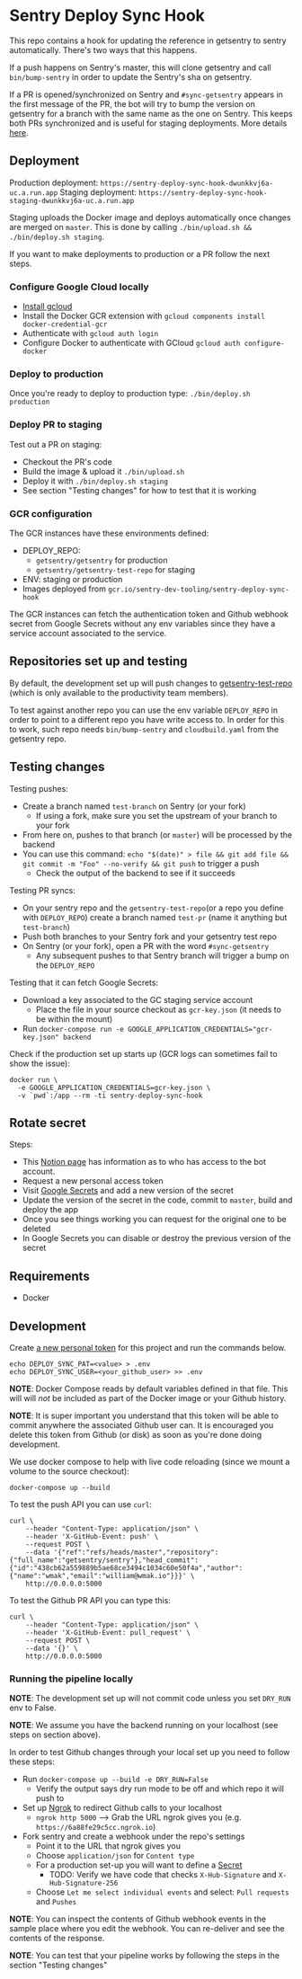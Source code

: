 # Sentry Deploy Sync Hook

This repo contains a hook for updating the reference in getsentry to sentry automatically. There's two ways that this happens.

If a push happens on Sentry's master, this will clone getsentry and call `bin/bump-sentry` in order to update
the Sentry's sha on getsentry.

If a PR is opened/synchronized on Sentry and `#sync-getsentry` appears in the first message of the PR, the bot will try to bump the version on getsentry for a branch with the same name as the one on Sentry. This keeps both PRs synchronized and is useful for staging deployments. More details [here](https://www.notion.so/sentry/sync-getsentry-95a32dabe03b467bb3ec5fa0e20491e5).

## Deployment

Production deployment: `https://sentry-deploy-sync-hook-dwunkkvj6a-uc.a.run.app`
Staging deployment: `https://sentry-deploy-sync-hook-staging-dwunkkvj6a-uc.a.run.app`

Staging uploads the Docker image and deploys automatically once changes are merged on `master`. This is done by calling `./bin/upload.sh && ./bin/deploy.sh staging`.

If you want to make deployments to production or a PR follow the next steps.

### Configure Google Cloud locally

- [Install gcloud](https://cloud.google.com/sdk/docs/install)
- Install the Docker GCR extension with `gcloud components install docker-credential-gcr`
- Authenticate with `gcloud auth login`
- Configure Docker to authenticate with GCloud `gcloud auth configure-docker`

### Deploy to production

Once you're ready to deploy to production type: `./bin/deploy.sh production`

### Deploy PR to staging

Test out a PR on staging:

- Checkout the PR's code
- Build the image & upload it `./bin/upload.sh`
- Deploy it with `./bin/deploy.sh staging`
- See section "Testing changes" for how to test that it is working

### GCR configuration

The GCR instances have these environments defined:

- DEPLOY_REPO:
  - `getsentry/getsentry` for production
  - `getsentry/getsentry-test-repo` for staging
- ENV: staging or production
- Images deployed from `gcr.io/sentry-dev-tooling/sentry-deploy-sync-hook`

The GCR instances can fetch the authentication token and Github webhook secret from Google Secrets without any env variables since they have a service account associated to the service.

## Repositories set up and testing

By default, the development set up will push changes to [getsentry-test-repo](https://github.com/getsentry/getsentry-test-repo) (which is only available to the productivity team members).

To test against another repo you can use the env variable `DEPLOY_REPO` in order to point to a different repo you have write access to. In order for this to work, such repo needs `bin/bump-sentry` and `cloudbuild.yaml` from the getsentry repo.

## Testing changes

Testing pushes:

- Create a branch named `test-branch` on Sentry (or your fork)
  - If using a fork, make sure you set the upstream of your branch to your fork
- From here on, pushes to that branch (or `master`) will be processed by the backend
- You can use this command: `echo "$(date)" > file && git add file && git commit -m "Foo" --no-verify && git push` to trigger a push
  - Check the output of the backend to see if it succeeds

Testing PR syncs:

- On your sentry repo and the `getsentry-test-repo`(or a repo you define with `DEPLOY_REPO`) create a branch named `test-pr` (name it anything but `test-branch`)
- Push both branches to your Sentry fork and your getsentry test repo
- On Sentry (or your fork), open a PR with the word `#sync-getsentry`
  - Any subsequent pushes to that Sentry branch will trigger a bump on the `DEPLOY_REPO`

Testing that it can fetch Google Secrets:

- Download a key associated to the GC staging service account
  - Place the file in your source checkout as `gcr-key.json` (it needs to be within the mount)
- Run `docker-compose run -e GOOGLE_APPLICATION_CREDENTIALS="gcr-key.json" backend`

Check if the production set up starts up (GCR logs can sometimes fail to show the issue):

```shell
docker run \
  -e GOOGLE_APPLICATION_CREDENTIALS=gcr-key.json \
  -v `pwd`:/app --rm -ti sentry-deploy-sync-hook
```

## Rotate secret

Steps:

- This [Notion page](https://www.notion.so/sentry/Bot-Accounts-beea0fc35473453ab50e05e6e4d1d02d) has information as to who has access to the bot account.
- Request a new personal access token
- Visit [Google Secrets](https://console.cloud.google.com/security/secret-manager?project=sentry-dev-tooling) and add a new version of the secret
- Update the version of the secret in the code, commit to `master`, build and deploy the app
- Once you see things working you can request for the original one to be deleted
- In Google Secrets you can disable or destroy the previous version of the secret

## Requirements

- Docker

## Development

Create [a new personal token](https://github.com/settings/tokens) for this project and run the commands below.

```shell
echo DEPLOY_SYNC_PAT=<value> > .env
echo DEPLOY_SYNC_USER=<your_github_user> >> .env
```

**NOTE**: Docker Compose reads by default variables defined in that file. This will will _not_ be included as part of the Docker image or your Github history.

**NOTE**: It is super important you understand that this token will be able to commit anywhere the associated Github user can. It is encouraged you delete this token from Github (or disk) as soon as you're done doing development.

We use docker compose to help with live code reloading (since we mount a volume to the source checkout):

```shell
docker-compose up --build
```

To test the push API you can use `curl`:

```shell
curl \
    --header "Content-Type: application/json" \
    --header 'X-GitHub-Event: push' \
    --request POST \
    --data '{"ref":"refs/heads/master","repository":{"full_name":"getsentry/sentry"},"head_commit":{"id":"438cb62a559889b5ae68ce3494c1034c60e50f4a","author":{"name":"wmak","email":"william@wmak.io"}}}' \
    http://0.0.0.0:5000
```

To test the Github PR API you can type this:

```shell
curl \
    --header "Content-Type: application/json" \
    --header 'X-GitHub-Event: pull_request' \
    --request POST \
    --data '{}' \
    http://0.0.0.0:5000
```

### Running the pipeline locally

**NOTE**: The development set up will not commit code unless you set `DRY_RUN` env to False.

**NOTE**: We assume you have the backend running on your localhost (see steps on section above).

In order to test Github changes through your local set up you need to follow these steps:

- Run `docker-compose up --build -e DRY_RUN=False`
  - Verify the output says dry run mode to be off and which repo it will push to
- Set up [Ngrok](https://ngrok.io/) to redirect Github calls to your localhost
  - `ngrok http 5000` --> Grab the URL ngrok gives you (e.g. `https://6a88fe29c5cc.ngrok.io`)
- Fork sentry and create a webhook under the repo's settings
  - Point it to the URL that ngrok gives you
  - Choose `application/json` for `Content type`
  - For a production set-up you will want to define a [Secret](https://docs.github.com/en/developers/webhooks-and-events/creating-webhooks#secret)
    - TODO: Verify we have code that checks `X-Hub-Signature` and `X-Hub-Signature-256`
  - Choose `Let me select individual events` and select: `Pull requests` and `Pushes`

**NOTE**: You can inspect the contents of Github webhook events in the sample place where you edit the webhook. You can re-deliver and see the contents of the response.

**NOTE**: You can test that your pipeline works by following the steps in the section "Testing changes"
